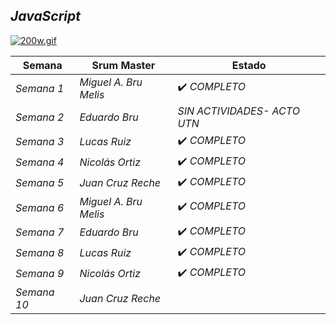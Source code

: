 ## *JavaScript*

[![200w.gif](https://i.postimg.cc/9XZ50vCj/200w.gif)](https://postimg.cc/s1j00HMn)

| Semana | Srum Master | Estado | 
| ---- | ---- | ---- |
| *Semana 1* | *Miguel A. Bru Melis* | ✔️ *COMPLETO* |
| *Semana 2* | *Eduardo Bru* |  *SIN ACTIVIDADES- ACTO UTN* |
| *Semana 3* | *Lucas Ruiz* | ✔️ *COMPLETO* |
| *Semana 4* | *Nicolás Ortiz* | ✔️ *COMPLETO* |
| *Semana 5* | *Juan Cruz Reche* | ✔️ *COMPLETO* |
| *Semana 6* | *Miguel A. Bru Melis* | ✔️ *COMPLETO* |
| *Semana 7* | *Eduardo Bru* | ✔️ *COMPLETO* |
| *Semana 8* | *Lucas Ruiz* | ✔️ *COMPLETO* |
| *Semana 9* | *Nicolás Ortiz* | ✔️ *COMPLETO* |
| *Semana 10* | *Juan Cruz Reche* |  |
